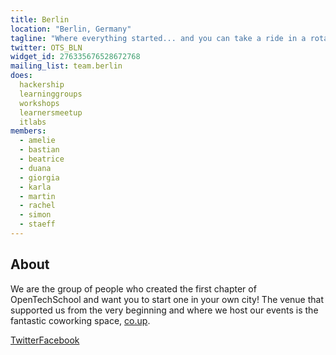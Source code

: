 ```yaml
---
title: Berlin
location: "Berlin, Germany"
tagline: "Where everything started... and you can take a ride in a rotating TV tower"
twitter: OTS_BLN
widget_id: 276335676528672768
mailing_list: team.berlin
does:
  hackership
  learninggroups
  workshops
  learnersmeetup
  itlabs
members:
  - amelie
  - bastian
  - beatrice
  - duana
  - giorgia
  - karla
  - martin
  - rachel
  - simon
  - staeff
---
```


## About

We are the group of people who created the first chapter of OpenTechSchool and
want you to start one in your own city! The venue that supported us from the
very beginning and where we host our events is the fantastic coworking space,
[co.up].

<a href="https://twitter.com/OTS_BLN" title="OTS Berlin Twitter" class="ots_icon twitter" style="float:left;">Twitter</a>
<a href="http://www.facebook.com/opentechschool.berlin" title="OTS Berlin Facebook page" class="ots_icon facebook" style="float:left;">Facebook</a>

[co.up]: http://co-up.de/
